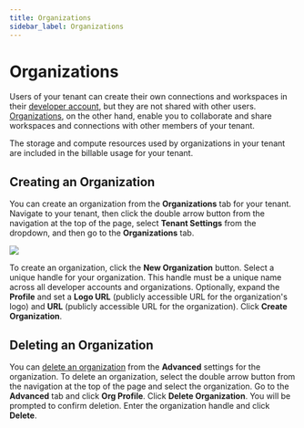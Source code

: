 ```yaml
---
title: Organizations
sidebar_label: Organizations
---
```


# Organizations

Users of your tenant can create their own connections and workspaces in their [developer account](/pipes/docs/accounts/tenant/developer-account), but they are
not shared with other users. [Organizations](/pipes/docs/accounts/org), on the other hand, enable you to collaborate and share workspaces and connections with other members of your tenant.

The storage and compute resources used by organizations in your tenant are included in the billable usage for your tenant.

## Creating an Organization

You can create an organization from the **Organizations** tab for your tenant.   Navigate to your tenant, then click the double arrow button from the navigation at the top of the page, select **Tenant Settings** from the dropdown, and then go to the **Organizations** tab.

![](/images/docs/pipes/tenant_orgs.png)


To create an organization, click the **New Organization** button. Select a unique handle for your organization. This handle must be a unique name across all developer accounts and organizations. Optionally, expand the **Profile** and set a **Logo URL** (publicly accessible URL for the organization's logo) and **URL** (publicly accessible URL for the organization). Click **Create Organization**.


## Deleting an Organization

You can [delete an organization](/pipes/docs/accounts/org/advanced#deleting-an-organization) from the **Advanced** settings for the organization.  To delete an organization, select the double arrow button from the navigation at the top of the page and select the organization. Go to the **Advanced** tab and click **Org Profile**. Click **Delete Organization**. You will be prompted to confirm deletion. Enter the organization handle and click **Delete**.
